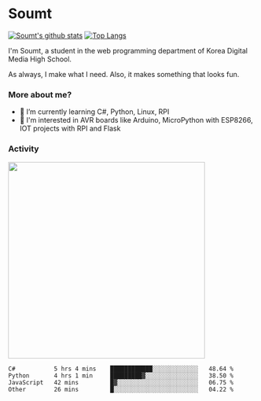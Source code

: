 # Soumt
[![Soumt's github stats](https://github-readme-stats.vercel.app/api?username=soumt-r)](https://github.com/anuraghazra/github-readme-stats)
[![Top Langs](https://github-readme-stats.vercel.app/api/top-langs/?username=soumt-r&layout=compact)](https://github.com/anuraghazra/github-readme-stats)

I'm Soumt, a student in the web programming department of Korea Digital Media High School.

As always, I make what I need. Also, it makes something that looks fun.

### More about me?
- 🌱 I’m currently learning C#, Python, Linux, RPI
- :pushpin: I'm interested in AVR boards like Arduino, MicroPython with ESP8266, IOT projects with RPI and Flask


### Activity
<img height="400" img src="https://wakatime.com/share/@soumt_r/0e4d0df5-374b-4c75-8ddb-57d54d739f69.svg"></img>

<!--START_SECTION:waka-->

```text
C#           5 hrs 4 mins    ████████████░░░░░░░░░░░░░   48.64 %
Python       4 hrs 1 min     █████████▓░░░░░░░░░░░░░░░   38.50 %
JavaScript   42 mins         █▓░░░░░░░░░░░░░░░░░░░░░░░   06.75 %
Other        26 mins         █░░░░░░░░░░░░░░░░░░░░░░░░   04.22 %
```

<!--END_SECTION:waka-->

